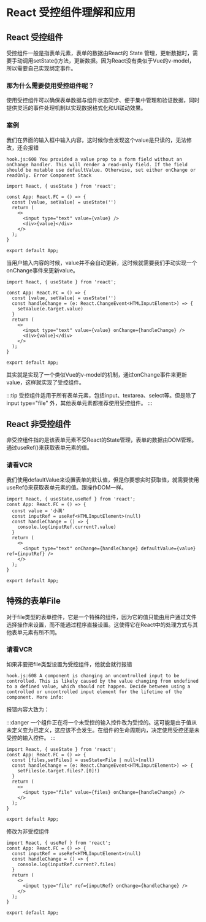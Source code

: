 # React 受控组件理解和应用

## React 受控组件

受控组件一般是指表单元素，表单的数据由React的 State 管理，更新数据时，需要手动调用setState()方法，更新数据。因为React没有类似于Vue的v-model，所以需要自己实现绑定事件。


### 那为什么需要使用受控组件呢？

使用受控组件可以确保表单数据与组件状态同步、便于集中管理和验证数据，同时提供灵活的事件处理机制以实现数据格式化和UI联动效果。

### 案例

我们在界面的输入框中输入内容，这时候你会发现这个value是只读的，无法修改，还会报错

`hook.js:608 You provided a value prop to a form field without an onChange handler. This will render a read-only field. If the field should be mutable use defaultValue. Otherwise, set either onChange or readOnly. Error Component Stack`

```tsx
import React, { useState } from 'react';

const App: React.FC = () => {
  const [value, setValue] = useState('')
  return (
    <>
      <input type="text" value={value} />
      <div>{value}</div>
    </>
  );
}

export default App;
```
当用户输入内容的时候，value并不会自动更新，这时候就需要我们手动实现一个onChange事件来更新value。


```tsx
import React, { useState } from 'react';

const App: React.FC = () => {
  const [value, setValue] = useState('')
  const handleChange = (e: React.ChangeEvent<HTMLInputElement>) => {
    setValue(e.target.value)
  }
  return (
    <>
      <input type="text" value={value} onChange={handleChange} />
      <div>{value}</div>
    </>
  );
}

export default App;
```
其实就是实现了一个类似Vue的v-model的机制，通过onChange事件来更新value，这样就实现了受控组件。

:::tip
受控组件适用于所有表单元素，包括input、textarea、select等。但是除了input type="file" 外，其他表单元素都推荐使用受控组件。
:::


## React 非受控组件

非受控组件指的是该表单元素不受React的State管理，表单的数据由DOM管理。通过useRef()来获取表单元素的值。

### 请看VCR

我们使用defaultValue来设置表单的默认值，但是你要想实时获取值，就需要使用useRef()来获取表单元素的值。跟操作DOM一样。

```tsx
import React, { useState,useRef } from 'react';
const App: React.FC = () => {
  const value = '小满'
  const inputRef = useRef<HTMLInputElement>(null)
  const handleChange = () => {
    console.log(inputRef.current?.value)
  }
  return (
    <>
      <input type="text" onChange={handleChange} defaultValue={value} ref={inputRef} />
    </>
  );
}

export default App;
```


## 特殊的表单File

对于file类型的表单控件，它是一个特殊的组件，因为它的值只能由用户通过文件选择操作来设置，而不能通过程序直接设置。这使得它在React中的处理方式与其他表单元素有所不同。

### 请看VCR

如果非要把file类型设置为受控组件，他就会就行报错

`hook.js:608 A component is changing an uncontrolled input to be controlled. This is likely caused by the value changing from undefined to a defined value, which should not happen. Decide between using a controlled or uncontrolled input element for the lifetime of the component. More info:`

报错内容大致为：

:::danger
一个组件正在将一个未受控的输入控件改为受控的。这可能是由于值从未定义变为已定义，这应该不会发生。在组件的生命周期内，决定使用受控还是未受控的输入控件。
:::

```tsx
import React, { useState } from 'react';
const App: React.FC = () => {
  const [files,setFiles] = useState<File | null>(null)
  const handleChange = (e: React.ChangeEvent<HTMLInputElement>) => {
    setFiles(e.target.files?.[0]!)
  }
  return (
    <>
      <input type="file" value={files} onChange={handleChange} />
    </>
  );
}

export default App;
```

修改为非受控组件

```tsx
import React, { useRef } from 'react';
const App: React.FC = () => {
  const inputRef = useRef<HTMLInputElement>(null)
  const handleChange = () => {
    console.log(inputRef.current?.files)
  }
  return (
    <>
      <input type="file" ref={inputRef} onChange={handleChange} />
    </>
  );
}

export default App;
```
